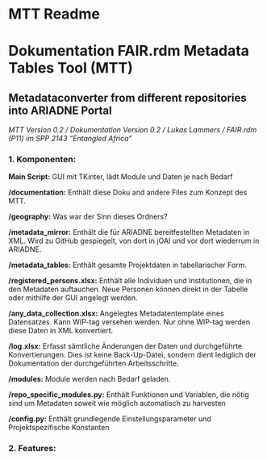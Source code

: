 # MTT Readme

# **Dokumentation FAIR.rdm Metadata Tables Tool (MTT)**

## Metadataconverter from different repositories into ARIADNE Portal

*MTT Version 0.2 / Dokumentation Version 0.2 / Lukas Lammers / FAIR.rdm (P11) im SPP 2143 “Entangled Africa”*

### **1. Komponenten:**

**Main Script:** GUI mit TKinter, lädt Module und Daten je nach Bedarf

**/documentation:** Enthält diese Doku and andere Files zum Konzept des MTT.

**/geography:** Was war der Sinn dieses Ordners?

**/metadata_mirror:** Enthält die für ARIADNE bereitfestellten Metadaten in XML. Wird zu GitHub gespiegelt, von dort in jOAI und vor dort wiederrum in ARIADNE.

**/metadata_tables:** Enthält gesamte Projektdaten in tabellarischer Form.

**/registered_persons.xlsx:** Enthält alle Individuen und Institutionen, die in den Metadaten auftauchen. Neue Personen können direkt in der Tabelle oder mithilfe der GUI angelegt werden.

**/any_data_collection.xlsx:** Angelegtes Metadatentemplate eines Datensatzes. Kann WIP-tag versehen werden. Nur ohne WIP-tag werden diese Daten in XML konvertiert.

**/log.xlsx:** Erfasst sämtliche Änderungen der Daten und durchgeführte Konvertierungen. Dies ist keine Back-Up-Datei, sondern dient lediglich der Dokumentation der durchgeführten Arbeitsschritte.

**/modules:** Module werden nach Bedarf geladen.

**/repo_specific_modules.py:** Enthält Funktionen und Variablen, die nötig sind um Metadaten soweit wie möglich automatisch zu harvesten

**/config.py:** Enthält grundlegende Einstellungsparameter und Projektspezifische Konstanten

### **2. Features:**
